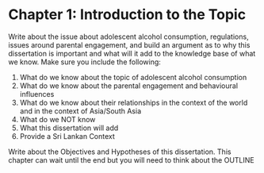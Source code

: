 # Chapter 1: Introduction to the Topic  

Write about the issue about adolescent alcohol consumption, regulations, issues around parental engagement, and build an argument as to why this dissertation is important and what will it add to the knowledge base of what we know. Make sure you include the following:

1. What do we know about the topic of adolescent alcohol consumption
2. What do we know about the parental engagement and behavioural influences
3. What do we know about their relationships in the context of the world and in the context of Asia/South Asia
4. What do we NOT know
5. What this dissertation will add
6. Provide a Sri Lankan Context

Write about the Objectives and Hypotheses of this dissertation. This chapter can wait until the end but you will need to think about the OUTLINE



    
    
    
    
    
    
    
    
    
    
    
    
    
    